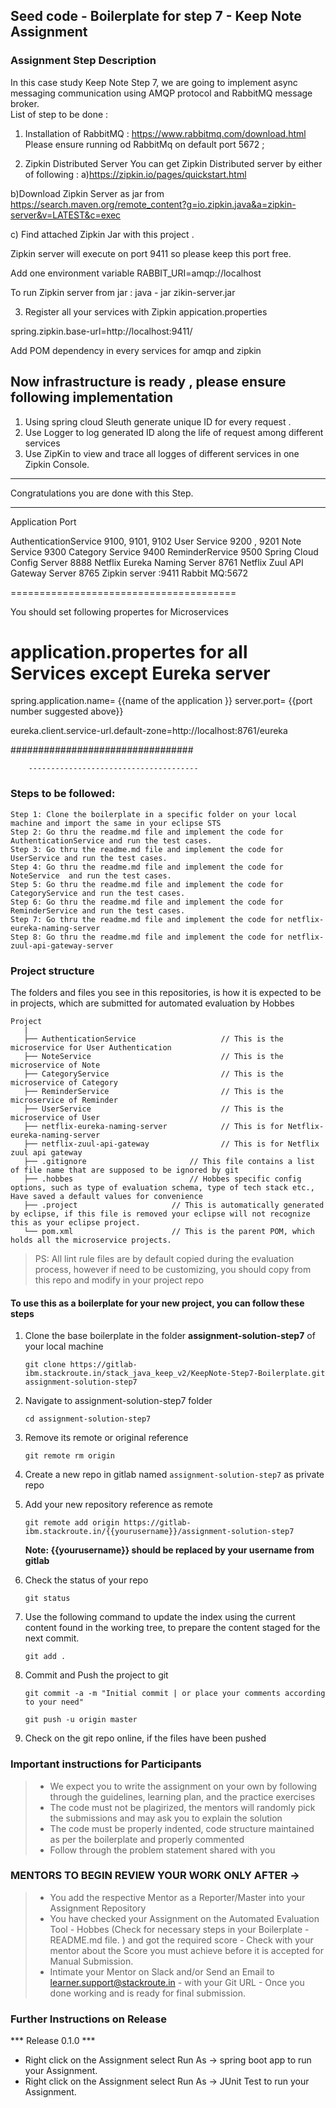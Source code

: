 ## Seed code - Boilerplate for step 7 - Keep Note Assignment

### Assignment Step Description

In this case study Keep Note Step 7, we are going to implement async  messaging communication  using AMQP protocol  and RabbitMQ message broker.  
List of step to be done :
1.  Installation of RabbitMQ :
https://www.rabbitmq.com/download.html
Please ensure running od RabbitMq on default port 5672 ;

2. Zipkin Distributed Server 
You can get Zipkin Distributed server by either of following :
a)https://zipkin.io/pages/quickstart.html

b)Download Zipkin Server as jar from   https://search.maven.org/remote_content?g=io.zipkin.java&a=zipkin-server&v=LATEST&c=exec

c) Find attached Zipkin Jar with this project . 

Zipkin server will execute on port 9411 so please keep this port free. 

Add one environment variable RABBIT_URI=amqp://localhost

To run Zipkin server from jar :  java - jar zikin-server.jar

3. Register all your services with Zipkin 
appication.properties

spring.zipkin.base-url=http://localhost:9411/

Add POM dependency in every services for amqp and zipkin 

Now infrastructure is ready , please ensure following implementation 
--------------------------------------------------
1. Using spring cloud Sleuth generate unique ID for every request .
2. Use Logger to log generated ID along the life of request among  different services 
3. Use ZipKin to view and trace all logges of different services in one Zipkin Console. 


----------------------------------------------------------------
Congratulations you are done with this Step. 

-------------------------------------------------------------------

        
 
 
 	
Application						Port
	
 AuthenticationService			9100, 9101, 9102
User Service					9200 , 9201
Note Service					9300
Category Service					9400
ReminderRervice					9500
Spring Cloud Config Server			8888
Netflix Eureka Naming Server		8761
Netflix Zuul API Gateway Server		8765
 Zipkin server :9411
 Rabbit MQ:5672
     
=======================================


You should set following propertes for Microservices


application.propertes for all Services except Eureka server 
========================
  spring.application.name= {{name of the application }} 
  server.port=  {{port number suggested above}}
  
  eureka.client.service-url.default-zone=http://localhost:8761/eureka
  
  
  
  #################################
  
  
        --------------------------------------
      
### Steps to be followed:

    Step 1: Clone the boilerplate in a specific folder on your local machine and import the same in your eclipse STS
    Step 2: Go thru the readme.md file and implement the code for AuthenticationService and run the test cases.
    Step 3: Go thru the readme.md file and implement the code for UserService and run the test cases.
    Step 4: Go thru the readme.md file and implement the code for NoteService  and run the test cases.
    Step 5: Go thru the readme.md file and implement the code for CategoryService and run the test cases.
    Step 6: Go thru the readme.md file and implement the code for ReminderService and run the test cases.
    Step 7: Go thru the readme.md file and implement the code for netflix-eureka-naming-server
    Step 8: Go thru the readme.md file and implement the code for netflix-zuul-api-gateway-server
    
    

### Project structure

The folders and files you see in this repositories, is how it is expected to be in projects, which are submitted for automated evaluation by Hobbes

    Project
	   |
	   ├── AuthenticationService                   // This is the microservice for User Authentication
	   ├── NoteService                             // This is the microservice of Note   
	   ├── CategoryService                         // This is the microservice of Category   
	   ├── ReminderService                         // This is the microservice of Reminder   
	   ├── UserService                             // This is the microservice of User   
       ├── netflix-eureka-naming-server            // This is for Netflix-eureka-naming-server   
       ├── netflix-zuul-api-gateway                // This is for Netflix zuul api gateway
       ├── .gitignore			            // This file contains a list of file name that are supposed to be ignored by git 
       ├── .hobbes   			            // Hobbes specific config options, such as type of evaluation schema, type of tech stack etc., Have saved a default values for convenience
       ├── .project			            // This is automatically generated by eclipse, if this file is removed your eclipse will not recognize this as your eclipse project. 
       └── pom.xml 			            // This is the parent POM, which holds all the microservice projects.
    
> PS: All lint rule files are by default copied during the evaluation process, however if need to be customizing, you should copy from this repo and modify in your project repo


#### To use this as a boilerplate for your new project, you can follow these steps

1. Clone the base boilerplate in the folder **assignment-solution-step7** of your local machine
     
    `git clone https://gitlab-ibm.stackroute.in/stack_java_keep_v2/KeepNote-Step7-Boilerplate.git assignment-solution-step7`

2. Navigate to assignment-solution-step7 folder

    `cd assignment-solution-step7`

3. Remove its remote or original reference

     `git remote rm origin`

4. Create a new repo in gitlab named `assignment-solution-step7` as private repo

5. Add your new repository reference as remote

     `git remote add origin https://gitlab-ibm.stackroute.in/{{yourusername}}/assignment-solution-step7`

     **Note: {{yourusername}} should be replaced by your username from gitlab**

5. Check the status of your repo 
     
     `git status`            

6. Use the following command to update the index using the current content found in the working tree, to prepare the content staged for the next commit.

     `git add .`
 
7. Commit and Push the project to git

     `git commit -a -m "Initial commit | or place your comments according to your need"`

     `git push -u origin master`

8. Check on the git repo online, if the files have been pushed

### Important instructions for Participants
> - We expect you to write the assignment on your own by following through the guidelines, learning plan, and the practice exercises
> - The code must not be plagirized, the mentors will randomly pick the submissions and may ask you to explain the solution
> - The code must be properly indented, code structure maintained as per the boilerplate and properly commented
> - Follow through the problem statement shared with you

### MENTORS TO BEGIN REVIEW YOUR WORK ONLY AFTER ->
> - You add the respective Mentor as a Reporter/Master into your Assignment Repository
> - You have checked your Assignment on the Automated Evaluation Tool - Hobbes (Check for necessary steps in your Boilerplate - README.md file. ) and got the required score - Check with your mentor about the Score you must achieve before it is accepted for Manual Submission.
> - Intimate your Mentor on Slack and/or Send an Email to learner.support@stackroute.in - with your Git URL - Once you done working and is ready for final submission.


### Further Instructions on Release

*** Release 0.1.0 ***

- Right click on the Assignment select Run As -> spring boot app to run your Assignment.
- Right click on the Assignment select Run As -> JUnit Test to run your Assignment.
